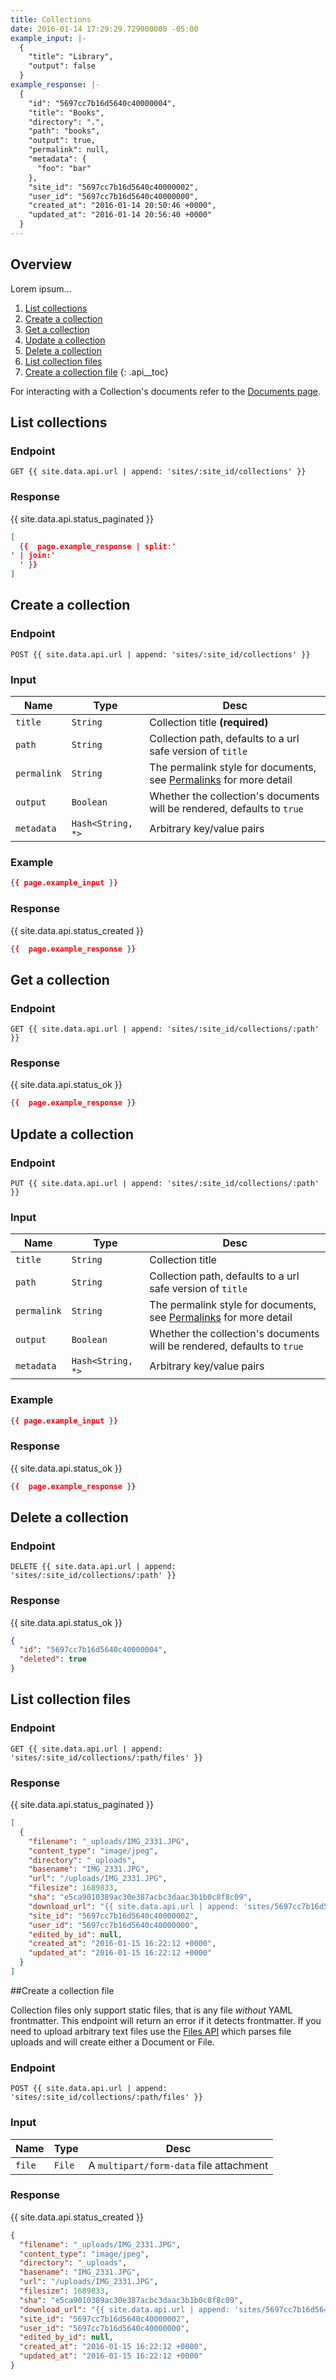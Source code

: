 ```yaml
---
title: Collections
date: 2016-01-14 17:29:29.729000000 -05:00
example_input: |-
  {
    "title": "Library",
    "output": false
  }
example_response: |-
  {
    "id": "5697cc7b16d5640c40000004",
    "title": "Books",
    "directory": ".",
    "path": "books",
    "output": true,
    "permalink": null,
    "metadata": {
      "foo": "bar"
    },
    "site_id": "5697cc7b16d5640c40000002",
    "user_id": "5697cc7b16d5640c40000000",
    "created_at": "2016-01-14 20:50:46 +0000",
    "updated_at": "2016-01-14 20:56:40 +0000"
  }
---
```


## Overview

Lorem ipsum…

1. [List collections](#list-collections)
1. [Create a collection](#create-a-collection)
1. [Get a collection](#get-a-collection)
1. [Update a collection](#update-a-collection)
1. [Delete a collection](#delete-a-collection)
1. [List collection files](#list-collection-files)
1. [Create a collection file](#create-a-collection-file)
{: .api__toc}

For interacting with a Collection's documents refer to the [Documents page](/api/documents).



## List collections

### Endpoint

~~~
GET {{ site.data.api.url | append: 'sites/:site_id/collections' }}
~~~

### Response

{{ site.data.api.status_paginated }}
~~~ json
[
  {{  page.example_response | split:'
' | join:'
  ' }}
]
~~~


## Create a collection

### Endpoint

~~~
POST {{ site.data.api.url | append: 'sites/:site_id/collections' }}
~~~

### Input

| Name | Type | Desc |
|------|------|------|
| `title` | `String` | Collection title **(required)** |
| `path` | `String` | Collection path, defaults to a url safe version of `title` |
| `permalink` | `String` | The permalink style for documents, see [Permalinks](#) for more detail |
| `output` | `Boolean` | Whether the collection's documents will be rendered, defaults to `true` |
| `metadata` | `Hash<String, *>` | Arbitrary key/value pairs |

### Example

~~~ json
{{ page.example_input }}
~~~


### Response

{{ site.data.api.status_created }}
~~~ json
{{  page.example_response }}
~~~




## Get a collection

### Endpoint

~~~
GET {{ site.data.api.url | append: 'sites/:site_id/collections/:path' }}
~~~

### Response

{{ site.data.api.status_ok }}
~~~ json
{{  page.example_response }}
~~~




## Update a collection

### Endpoint

~~~
PUT {{ site.data.api.url | append: 'sites/:site_id/collections/:path' }}
~~~

### Input

| Name | Type | Desc |
|------|------|------|
| `title` | `String` | Collection title |
| `path` | `String` | Collection path, defaults to a url safe version of `title` |
| `permalink` | `String` | The permalink style for documents, see [Permalinks](#) for more detail |
| `output` | `Boolean` | Whether the collection's documents will be rendered, defaults to `true` |
| `metadata` | `Hash<String, *>` | Arbitrary key/value pairs |


### Example

~~~ json
{{ page.example_input }}
~~~

### Response

{{ site.data.api.status_ok }}
~~~ json
{{  page.example_response }}
~~~





## Delete a collection

### Endpoint

~~~
DELETE {{ site.data.api.url | append: 'sites/:site_id/collections/:path' }}
~~~

### Response

{{ site.data.api.status_ok }}
~~~ json
{
  "id": "5697cc7b16d5640c40000004",
  "deleted": true
}
~~~





## List collection files

### Endpoint

~~~
GET {{ site.data.api.url | append: 'sites/:site_id/collections/:path/files' }}
~~~

### Response

{{ site.data.api.status_paginated }}
~~~ json
[
  {
    "filename": "_uploads/IMG_2331.JPG",
    "content_type": "image/jpeg",
    "directory": "_uploads",
    "basename": "IMG_2331.JPG",
    "url": "/uploads/IMG_2331.JPG",
    "filesize": 1689833,
    "sha": "e5ca9010389ac30e387acbc3daac3b1b0c8f8c09",
    "download_url": "{{ site.data.api.url | append: 'sites/5697cc7b16d5640c40000002/files/_uploads/IMG_2331.JPG?download' }}",
    "site_id": "5697cc7b16d5640c40000002",
    "user_id": "5697cc7b16d5640c40000000",
    "edited_by_id": null,
    "created_at": "2016-01-15 16:22:12 +0000",
    "updated_at": "2016-01-15 16:22:12 +0000"
  }
]
~~~


##Create a collection file

Collection files only support static files, that is any file *without* YAML frontmatter. This endpoint will return an error if it detects frontmatter. If you need to upload arbitrary text files use the [Files API](/api/files) which parses file uploads and will create either a Document or File.

### Endpoint

~~~
POST {{ site.data.api.url | append: 'sites/:site_id/collections/:path/files' }}
~~~

### Input

| Name | Type | Desc |
|------|------|------|
| `file` | `File` | A `multipart/form-data` file attachment |

### Response

{{ site.data.api.status_created }}
~~~ json
{
  "filename": "_uploads/IMG_2331.JPG",
  "content_type": "image/jpeg",
  "directory": "_uploads",
  "basename": "IMG_2331.JPG",
  "url": "/uploads/IMG_2331.JPG",
  "filesize": 1689833,
  "sha": "e5ca9010389ac30e387acbc3daac3b1b0c8f8c09",
  "download_url": "{{ site.data.api.url | append: 'sites/5697cc7b16d5640c40000002/files/_uploads/IMG_2331.JPG?download' }}",
  "site_id": "5697cc7b16d5640c40000002",
  "user_id": "5697cc7b16d5640c40000000",
  "edited_by_id": null,
  "created_at": "2016-01-15 16:22:12 +0000",
  "updated_at": "2016-01-15 16:22:12 +0000"
}
~~~
